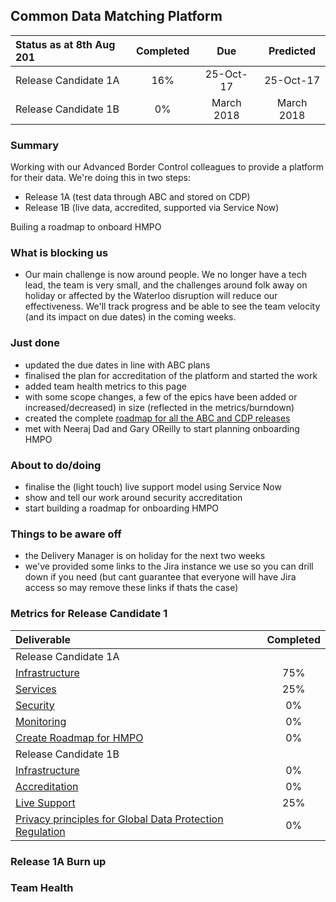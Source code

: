 ## Common Data Matching Platform

| Status as at 8th Aug 201  | Completed  | Due | Predicted |
|:-----| :-----:|:-----:|:-----:|
|Release Candidate 1A  | 16% |25-Oct-17 | 25-Oct-17 |
|Release Candidate 1B  | 0% |March 2018 | March 2018 |

### Summary
Working with our Advanced Border Control colleagues to provide a platform for their data.  We're doing this in two steps:
- Release 1A (test data through ABC and stored on CDP)
- Release 1B (live data, accredited, supported via Service Now)

Builing a roadmap to onboard HMPO

### What is blocking us
- Our main challenge is now around people. We no longer have a tech lead, the team is very small, and the challenges around folk away on holiday or affected by the Waterloo disruption will reduce our effectiveness. We'll track progress and be able to see the team velocity (and its impact on due dates) in the coming weeks.

### Just done
- updated the due dates in line with ABC plans
- finalised the plan for accreditation of the platform and started the work
- added team health metrics to this page
- with some scope changes, a few of the epics have been added or increased/decreased) in size (reflected in the metrics/burndown)
- created the complete [roadmap for all the ABC and CDP releases](https://jira.digital.homeoffice.gov.uk/secure/Dashboard.jspa?selectPageId=13201)
- met with Neeraj Dad and Gary OReilly to start planning onboarding HMPO

### About to do/doing
- finalise the (light touch) live support model using Service Now
- show and tell our work around security accreditation
- start building a roadmap for onboarding HMPO

### Things to be aware off
- the Delivery Manager is on holiday for the next two weeks
- we've provided some links to the Jira instance we use so you can drill down if you need (but cant guarantee that everyone will have Jira access so may remove these links if thats the case)

### Metrics for Release Candidate 1

| Deliverable | Completed  |
|:-------------| :-----:|
| Release Candidate 1A|  |
| [Infrastructure](https://jira.digital.homeoffice.gov.uk/browse/CDMP-83) | 75% |
| [Services](https://jira.digital.homeoffice.gov.uk/browse/CDMP-85)| 25% |
| [Security](https://jira.digital.homeoffice.gov.uk/browse/CDMP-86) | 0% |
| [Monitoring](https://jira.digital.homeoffice.gov.uk/browse/CDMP-87) | 0% |
| [Create Roadmap for HMPO](https://jira.digital.homeoffice.gov.uk/browse/CDMP-80) | 0% |
| Release Candidate 1B|  |
| [Infrastructure](https://jira.digital.homeoffice.gov.uk/browse/CDMP-83) | 0% |
| [Accreditation](https://jira.digital.homeoffice.gov.uk/browse/CDMP-88)| 0% |
| [Live Support](https://jira.digital.homeoffice.gov.uk/browse/CDMP-19) | 25% |
| [Privacy principles for Global Data Protection Regulation](https://jira.digital.homeoffice.gov.uk/browse/CDMP-19) | 0% |


### Release 1A Burn up

<div id="chart"></div>
<script>
var chart = c3.generate({

data: {
x: 'x',
columns: [
['x', 1, 2, 3, 4, 5, 6,7],
['done', 15.3, 14, 0, 0, 0, 0, 0],
['to do', 42.8, 44, 0, 0, 0, 0, 0],
['required', 8, 17, 25, 33, 41, 50, 58],
],

type: 'bar',
types: {
required: 'spline',
},


groups: [ 
['to do','done'] ] 
},

bindto: '#chart'

});
</script>
### Team Health
<div id="chart1"></div>
<script>
var chart = c3.generate({
data: {
columns: [
['data1', 2.8, 3.3],
['data2', 2.8, 4.0],
['data3', 3.2, 3.5],
['data4', 3.2, 3.8],
['data5',3.0, 4.5],
['data6', 3.0, 3.8],
['data7', 3.4, 2.8],
['data8', 2.6, 3.5],
['data9', 4.0, 3.5],
['data10', 3.2, 4.0],
['data11', 4.0, 3.8],
['data12', 3.2, 3.0]
],

											

types: {
data1: 'line',
data2: 'line',
data3: 'line',
data4: 'line',
data5: 'line',
data6: 'line',
data7: 'line',
data8: 'line',
data9: 'line',
data10: 'line',
data11: 'line',
data12: 'line'

},
groups: [['data1', 'data2', 'data3', 'data4', 'data5', 'data6', 'data7', 'data8', 'data9','data10','data11','data12']]
},

bindto: '#chart1'

});
</script>

